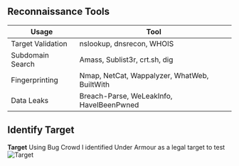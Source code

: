 **Reconnaissance Tools**
---
|Usage |Tool |
|-|-|
|Target Validation|nslookup, dnsrecon, WHOIS|
|Subdomain Search|Amass, Sublist3r, crt.sh, dig|
|Fingerprinting|Nmap, NetCat, Wappalyzer, WhatWeb, BuiltWith|
|Data Leaks|Breach-Parse, WeLeakInfo, HaveIBeenPwned|

**Identify Target**
--
**Target**
Using Bug Crowd I identified Under Armour as a legal target to test
![Target](https://user-images.githubusercontent.com/66635295/167031707-f6a390da-10a4-429a-825d-9ab317444e47.png)
